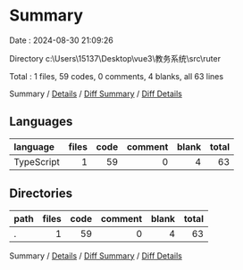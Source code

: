 # Summary

Date : 2024-08-30 21:09:26

Directory c:\\Users\\15137\\Desktop\\vue3\\教务系统\\src\\ruter

Total : 1 files,  59 codes, 0 comments, 4 blanks, all 63 lines

Summary / [Details](details.md) / [Diff Summary](diff.md) / [Diff Details](diff-details.md)

## Languages
| language | files | code | comment | blank | total |
| :--- | ---: | ---: | ---: | ---: | ---: |
| TypeScript | 1 | 59 | 0 | 4 | 63 |

## Directories
| path | files | code | comment | blank | total |
| :--- | ---: | ---: | ---: | ---: | ---: |
| . | 1 | 59 | 0 | 4 | 63 |

Summary / [Details](details.md) / [Diff Summary](diff.md) / [Diff Details](diff-details.md)